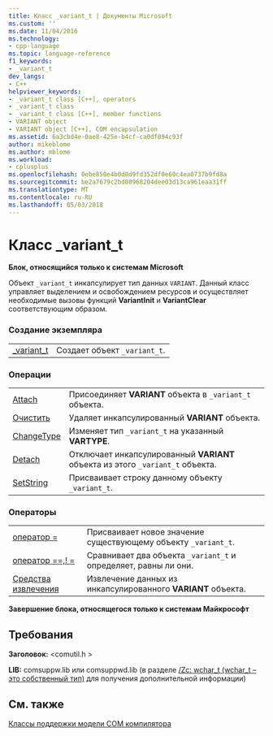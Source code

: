 ```yaml
---
title: Класс _variant_t | Документы Microsoft
ms.custom: ''
ms.date: 11/04/2016
ms.technology:
- cpp-language
ms.topic: language-reference
f1_keywords:
- _variant_t
dev_langs:
- C++
helpviewer_keywords:
- _variant_t class [C++], operators
- _variant_t class
- _variant_t class [C++], member functions
- VARIANT object
- VARIANT object [C++], COM encapsulation
ms.assetid: 6a3cbd4e-0ae8-425e-b4cf-ca0df894c93f
author: mikeblome
ms.author: mblome
ms.workload:
- cplusplus
ms.openlocfilehash: 0ebe850e4b0d0d9fd352df0e60c4ea0737b9fd8a
ms.sourcegitcommit: be2a7679c2bd80968204dee03d13ca961eaa31ff
ms.translationtype: MT
ms.contentlocale: ru-RU
ms.lasthandoff: 05/03/2018
---
```

# <a name="variantt-class"></a>Класс _variant_t
**Блок, относящийся только к системам Microsoft**  
  
 Объект `_variant_t` инкапсулирует тип данных `VARIANT`. Данный класс управляет выделением и освобождением ресурсов и осуществляет необходимые вызовы функций **VariantInit** и **VariantClear** соответствующим образом.  
  
### <a name="construction"></a>Создание экземпляра  
  
|||  
|-|-|  
|[_variant_t](../cpp/variant-t-variant-t.md)|Создает объект `_variant_t`.|  
  
### <a name="operations"></a>Операции  
  
|||  
|-|-|  
|[Attach](../cpp/variant-t-attach.md)|Присоединяет **VARIANT** объекта в `_variant_t` объекта.|  
|[Очистить](../cpp/variant-t-clear.md)|Удаляет инкапсулированный **VARIANT** объекта.|  
|[ChangeType](../cpp/variant-t-changetype.md)|Изменяет тип `_variant_t` на указанный **VARTYPE**.|  
|[Detach](../cpp/variant-t-detach.md)|Отключает инкапсулированный **VARIANT** объекта из этого `_variant_t` объекта.|  
|[SetString](../cpp/variant-t-setstring.md)|Присваивает строку данному объекту `_variant_t`.|  
  
### <a name="operators"></a>Операторы  
  
|||  
|-|-|  
|[оператор =](../cpp/variant-t-operator-equal.md)|Присваивает новое значение существующему объекту `_variant_t`.|  
|[оператор ==,! =](../cpp/variant-t-relational-operators.md)|Сравнивает два объекта `_variant_t` и определяет, равны ли они.|  
|[Средства извлечения](../cpp/variant-t-extractors.md)|Извлечение данных из инкапсулированного **VARIANT** объекта.|  
  
**Завершение блока, относящегося только к системам Майкрософт**  
  
## <a name="requirements"></a>Требования  
 **Заголовок:** \<comutil.h >  
  
 **LIB:** comsuppw.lib или comsuppwd.lib (в разделе [/Zc: wchar_t (wchar_t – это собственный тип)](../build/reference/zc-wchar-t-wchar-t-is-native-type.md) для получения дополнительной информации)  
  
## <a name="see-also"></a>См. также  
 [Классы поддержки модели COM компилятора](../cpp/compiler-com-support-classes.md)